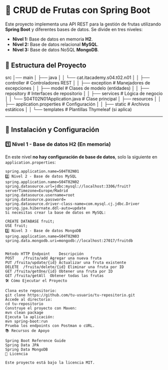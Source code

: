 # 🥭 CRUD de Frutas con Spring Boot

Este proyecto implementa una API REST para la gestión de frutas utilizando **Spring Boot** y diferentes bases de datos. Se divide en tres niveles:

- **Nivel 1:** Base de datos en memoria **H2**.
- **Nivel 2:** Base de datos relacional **MySQL**.
- **Nivel 3:** Base de datos NoSQL **MongoDB**.

## 📂 Estructura del Proyecto

src │── main │ ├── java │ │ └── cat.itacademy.s04.t02.n01 │ │ ├── controller # Controladores REST │ │ ├── exception # Manejadores de excepciones │ │ ├── model # Clases de modelo (entidades) │ │ ├── repository # Interfaces de repositorio │ │ ├── services # Lógica de negocio │ │ └── S04T02N01Application.java # Clase principal │ ├── resources │ │ ├── application.properties # Configuración │ │ ├── static # Archivos estáticos │ │ └── templates # Plantillas Thymeleaf (si aplica)


---

## 🚀 Instalación y Configuración

### 1️⃣ Nivel 1 - Base de datos H2 (En memoria)

En este nivel **no hay configuración de base de datos**, solo la siguiente en `application.properties`:

```properties
spring.application.name=S04T02N01
2️⃣ Nivel 2 - Base de datos MySQL
spring.application.name=S04T02N02
spring.datasource.url=jdbc:mysql://localhost:3306/fruit?serverTimezone=Europe/Madrid
spring.datasource.username=root
spring.datasource.password=
spring.datasource.driver-class-name=com.mysql.cj.jdbc.Driver
spring.jpa.hibernate.ddl-auto=update
Si necesitas crear la base de datos en MySQL:

CREATE DATABASE fruit;
USE fruit;
3️⃣ Nivel 3 - Base de datos MongoDB
spring.application.name=S04T02N03
spring.data.mongodb.uri=mongodb://localhost:27017/fruitdb


Método HTTP	Endpoint	Descripción
POST	/fruita/add	Agregar una nueva fruta
PUT	/fruita/update/{id}	Actualizar una fruta existente
DELETE	/fruita/delete/{id}	Eliminar una fruta por ID
GET	/fruita/getOne/{id}	Obtener una fruta por ID
GET	/fruita/getAll	Obtener todas las frutas
🛠 Cómo Ejecutar el Proyecto

Clona este repositorio:
git clone https://github.com/tu-usuario/tu-repositorio.git
Accede al directorio:
cd tu-repositorio
Construye el proyecto con Maven:
mvn clean package
Ejecuta la aplicación:
mvn spring-boot:run
Prueba los endpoints con Postman o cURL.
📚 Recursos de Apoyo

Spring Boot Reference Guide
Spring Data JPA
Spring Data MongoDB
📜 Licencia

Este proyecto está bajo la licencia MIT.

